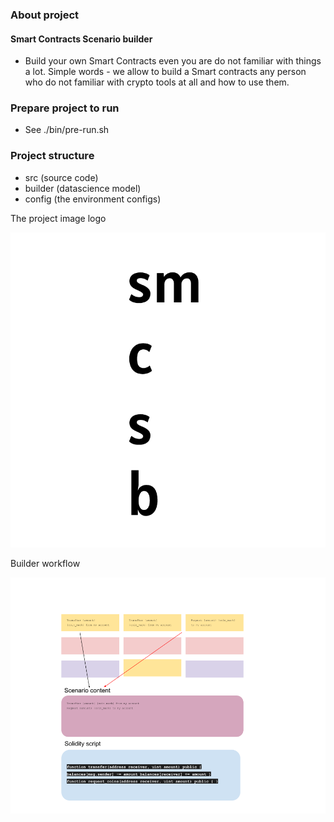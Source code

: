 ### About project
#### Smart Contracts Scenario builder
- Build your own Smart Contracts even you are do not familiar with things a lot.
Simple words - we allow to build a Smart contracts any person who do not familiar with crypto tools at all and how to use them.

### Prepare project to run
- See ./bin/pre-run.sh

### Project structure
- src (source code)
- builder (datascience model)
- config (the environment configs)

<html>
<body>
<p>The project image logo</p>
<img src="./assets/smcb_logo.png">
<p>Builder workflow</p>
<img src="./assets/ScenariosFlow.png">
</body>
</html>